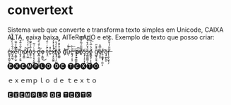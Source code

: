 # convertext

Sistema web que converte e transforma texto simples em Unicode, CAIXA ALTA, caixa baixa, AlTeRnAdO e etc.
Exemplo de texto que posso criar:


é̴̼̯̘̝̲̰̹̱x̴̱̞̰͖̖ͩ͋ͪ̔͌͂̈́̋ẹ̴̞͇͓̫̟̃︠ͬ͆̾᷄᷃︡͠m̷̱͓̙͕̬̼᷄͛᷈ͩ̃̍᷅p̸̧̳̃̕͝l̴̨̝͖ͥ͗᷄ͮ᷆ͮ᷃o̴̱̱̣̫̽᷁̾᷅͊᷈͐s̵̢̧͔͉͎̬̻᷾ͬͭ᷉ d̶̢̻͔̫͔̳̩̠̩᷇ͨ̌ͮ᷆︠͞e̴᷊̩̳̤̐͜ t̴̝̯᷀᷅ͬͨ̏͑e̶̩ͣ̽x̵̹̝̙̬̰͚̉̉̽͛̽̓̚̕͡ṯ̸̡̡̜̦̙̺᷂̩ͦ᷆ͦ́̂õ̸̝͚͇᷂̾᷅̎̂̀̑ q̸͎̉ͬ͘͝ṳ̵̜ͩ͌ͥ͜ḙ̶̡᷂͕̝̹̋ͨ͢͟͞ p̶̟͈᷊͇̫̙̺᷅ͮ᷆͊ͪ̕̕͜͞͠õ̸̝᷉᷃̈́̅̓͌᷃̕͠ş̶̡̹͓̠̞̖̤︠ş̵̳̰͖̳̜͈᷃̔᷅̑͛᷄ͤͣ̈́͢ő̸̭͇̭̝̣͕͕͖̮́ͯ̅ͪ͞ g̸͇̟̱̯͉̞̳̙͈̏͒̆̋͘͟ȩ̸̦̬̜̂̿̂ȑ̴̯͔᷿̝̟᷊̪̩̞͗︡a̷̧̡̲̙̯͓︣r̶̨͎̫̙̫̬͉̗᷉̋̈́̔̆̋ͨ̏᷆



🅔🅧🅔🅜🅟🅛🅞 🅓🅔 🅣🅔🅧🅣🅞

ｅｘｅｍｐｌｏ ｄｅ ｔｅｘｔｏ
  
🅴🆇🅴🅼🅿🅻🅾 🅳🅴 🆃🅴🆇🆃🅾
  
